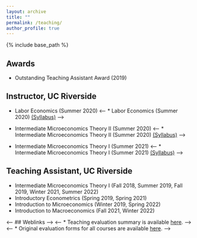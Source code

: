 ```yaml
---
layout: archive
title: ""
permalink: /teaching/
author_profile: true
---
```


{% include base_path %}

## Awards
  * Outstanding Teaching Assistant Award (2019)

## Instructor, UC Riverside
  * Labor Economics (Summer 2020)
 <-- * Labor Economics (Summer 2020) [(Syllabus)](/files/Syllabus-153-S20.pdf) -->

  * Intermediate Microeconomics Theory II (Summer 2020)
  <-- * Intermediate Microeconomics Theory II (Summer 2020) [(Syllabus)](/files/Syllabus-104B-S20.pdf) -->
    
  * Intermediate Microeconomics Theory I (Summer 2021) 
  <-- * Intermediate Microeconomics Theory I (Summer 2021) [(Syllabus)](/files/Syllabus-104A-S21.pdf) -->

## Teaching Assistant, UC Riverside
  * Intermediate Microeconomics Theory I (Fall 2018, Summer 2019, Fall 2019, Winter 2021, Summer 2022)
  * Introductory Econometrics (Spring 2019, Spring 2021)
  * Introduction to Microeconomics (Winter 2019, Spring 2022)
  * Introduction to Macroeconomics (Fall 2021, Winter 2022)



 <-- ## Weblinks -->
  <-- * Teaching evaluation summary is available [here](/files/TeachingEvaluationSummary_OpinderKaur.pdf).  -->
  <-- * Original evaluation forms for all courses are available [here](https://drive.google.com/drive/folders/1jtncSyMbhygOT5mPAfEBoiCKSeVmBuu8?usp=sharing). -->

